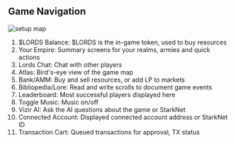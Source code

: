 ## Game Navigation

![setup map](static/img/alpha/setup_map.png)

1. $LORDS Balance: $LORDS is the in-game token, used to buy resources
2. Your Empire: Summary screens for your realms, armies and quick actions
3. Lords Chat: Chat with other players
4. Atlas: Bird's-eye view of the game map
5. Bank/AMM: Buy and sell resources, or add LP to markets
6. Bibliopedia/Lore: Read and write scrolls to document game events
7. Leaderboard: Most successful players displayed here
8. Toggle Music: Music on/off
9. Vizir AI: Ask the AI questions about the game or StarkNet
10. Connected Account: Displayed connected account address or StarkNet ID
11. Transaction Cart: Queued transactions for approval, TX status